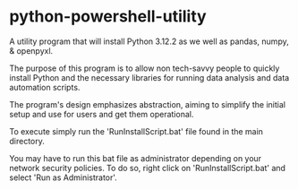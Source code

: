 # python-powershell-utility
A utility program that will install Python 3.12.2 as we well as pandas, numpy, &amp; openpyxl. 

The purpose of this program is to allow non tech-savvy people to quickly install Python and the necessary libraries for running data analysis and data automation scripts.

The program's design emphasizes abstraction, aiming to simplify the initial setup and use for users and get them operational.

To execute simply run the 'RunInstallScript.bat' file found in the main directory.

You may have to run this bat file as administrator depending on your network security policies.
To do so, right click on 'RunInstallScript.bat' and select 'Run as Administrator'. 
